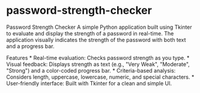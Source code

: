 # password-strength-checker
Password Strength Checker
A simple Python application built using Tkinter to evaluate and display the strength of a password in real-time. The application visually indicates the strength of the password with both text and a progress bar.

Features
      *  Real-time evaluation: Checks password strength as you type.
      *  Visual feedback: Displays strength as text (e.g., "Very Weak", "Moderate", "Strong") and a color-coded progress bar.
      *  Criteria-based analysis: Considers length, uppercase, lowercase, numeric, and special characters.
      *  User-friendly interface: Built with Tkinter for a clean and simple UI.
